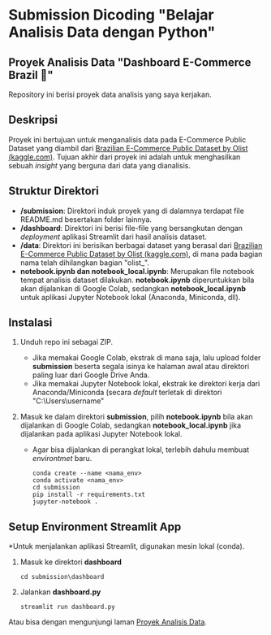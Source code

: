 
# Submission Dicoding "Belajar Analisis Data dengan Python"

## Proyek Analisis Data "Dashboard E-Commerce Brazil :convenience_store:"
Repository ini berisi proyek data analisis yang saya kerjakan.

## Deskripsi
Proyek ini bertujuan untuk menganalisis data pada E-Commerce Public Dataset yang diambil dari [Brazilian E-Commerce Public Dataset by Olist (kaggle.com)](https://www.kaggle.com/datasets/olistbr/brazilian-ecommerce). Tujuan akhir dari proyek ini adalah untuk menghasilkan sebuah *insight* yang berguna dari data yang dianalisis.

## Struktur Direktori

-  **/submission**: Direktori induk proyek yang di dalamnya terdapat file README.md besertakan folder lainnya.
-  **/dashboard**: Direktori ini berisi file-file yang bersangkutan dengan *deployment* aplikasi Streamlit dari hasil analisis dataset.
-  **/data**: Direktori ini berisikan berbagai dataset yang berasal dari [Brazilian E-Commerce Public Dataset by Olist (kaggle.com)](https://www.kaggle.com/datasets/olistbr/brazilian-ecommerce), di mana pada bagian nama telah dihilangkan bagian "olist_".
- **notebook.ipynb dan notebook_local.ipynb**: Merupakan file notebook tempat analisis dataset dilakukan. **notebook.ipynb** diperuntukkan bila akan dijalankan di Google Colab, sedangkan **notebook_local.ipynb** untuk aplikasi Jupyter Notebook lokal (Anaconda, Miniconda, dll).

## Instalasi 

1. Unduh repo ini sebagai ZIP.
	- Jika memakai Google Colab, ekstrak di mana saja, lalu upload folder **submission** beserta segala isinya ke halaman awal atau direktori paling luar dari Google Drive Anda. 
	- Jika memakai Jupyter Notebook lokal, ekstrak ke direktori kerja dari Anaconda/Miniconda (secara *default* terletak di direktori "C:\Users\username"

2. Masuk ke dalam direktori **submission**, pilih **notebook.ipynb** bila akan dijalankan di Google Colab, sedangkan **notebook_local.ipynb** jika dijalankan pada aplikasi Jupyter Notebook lokal.
	- Agar bisa dijalankan di perangkat lokal, terlebih dahulu membuat *environtmet* baru.
		```shell
		conda create --name <nama_env>
		conda activate <nama_env>
		cd submission
		pip install -r requirements.txt
		jupyter-notebook .
		```

## Setup Environment Streamlit App

*Untuk menjalankan aplikasi Streamlit, digunakan mesin lokal (conda).

1. Masuk ke direktori **dashboard**
	```shell
	cd submission\dashboard
	```
2. Jalankan **dashboard.py**
	```shell
	streamlit run dashboard.py
	```

Atau bisa dengan mengunjungi laman [Proyek Analisis Data](https://belajar-data-analytics-dengan-python.streamlit.app/).
